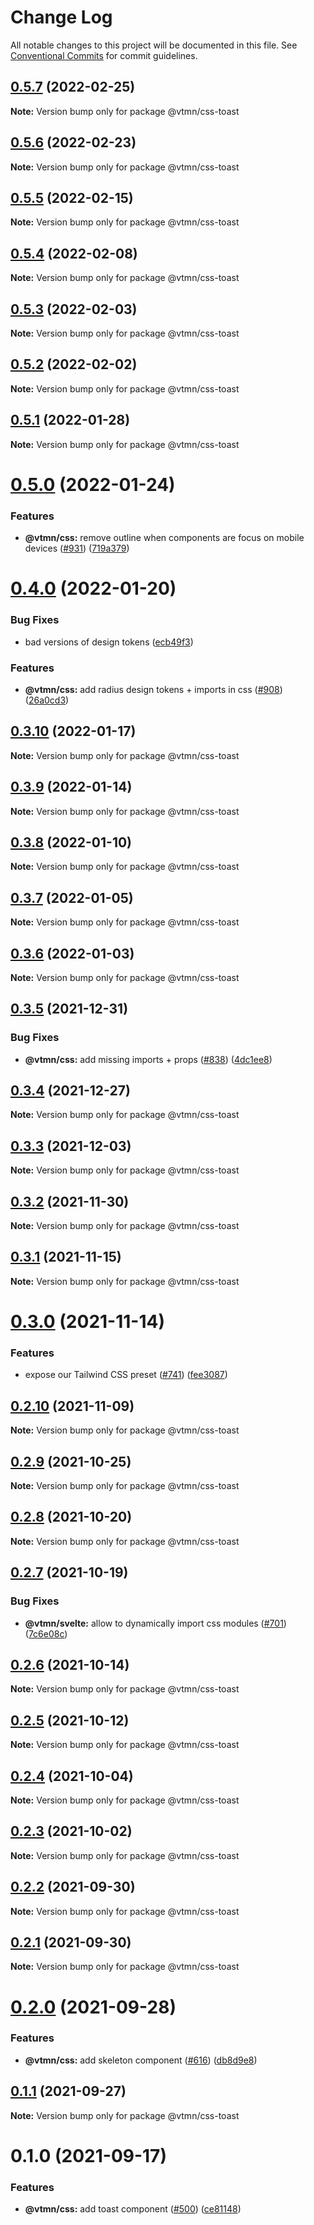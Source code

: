 # Change Log

All notable changes to this project will be documented in this file.
See [Conventional Commits](https://conventionalcommits.org) for commit guidelines.

## [0.5.7](https://github.com/Decathlon/vitamin-web/compare/@vtmn/css-toast@0.5.6...@vtmn/css-toast@0.5.7) (2022-02-25)

**Note:** Version bump only for package @vtmn/css-toast





## [0.5.6](https://github.com/Decathlon/vitamin-web/compare/@vtmn/css-toast@0.5.5...@vtmn/css-toast@0.5.6) (2022-02-23)

**Note:** Version bump only for package @vtmn/css-toast





## [0.5.5](https://github.com/Decathlon/vitamin-web/compare/@vtmn/css-toast@0.5.4...@vtmn/css-toast@0.5.5) (2022-02-15)

**Note:** Version bump only for package @vtmn/css-toast





## [0.5.4](https://github.com/Decathlon/vitamin-web/compare/@vtmn/css-toast@0.5.3...@vtmn/css-toast@0.5.4) (2022-02-08)

**Note:** Version bump only for package @vtmn/css-toast





## [0.5.3](https://github.com/Decathlon/vitamin-web/compare/@vtmn/css-toast@0.5.2...@vtmn/css-toast@0.5.3) (2022-02-03)

**Note:** Version bump only for package @vtmn/css-toast





## [0.5.2](https://github.com/Decathlon/vitamin-web/compare/@vtmn/css-toast@0.5.1...@vtmn/css-toast@0.5.2) (2022-02-02)

**Note:** Version bump only for package @vtmn/css-toast





## [0.5.1](https://github.com/Decathlon/vitamin-web/compare/@vtmn/css-toast@0.5.0...@vtmn/css-toast@0.5.1) (2022-01-28)

**Note:** Version bump only for package @vtmn/css-toast





# [0.5.0](https://github.com/Decathlon/vitamin-web/compare/@vtmn/css-toast@0.4.0...@vtmn/css-toast@0.5.0) (2022-01-24)


### Features

* **@vtmn/css:** remove outline when components are focus on mobile devices ([#931](https://github.com/Decathlon/vitamin-web/issues/931)) ([719a379](https://github.com/Decathlon/vitamin-web/commit/719a379f5863d9c95e67795fb1ca0e4975e12a4e))





# [0.4.0](https://github.com/Decathlon/vitamin-web/compare/@vtmn/css-toast@0.3.10...@vtmn/css-toast@0.4.0) (2022-01-20)


### Bug Fixes

* bad versions of design tokens ([ecb49f3](https://github.com/Decathlon/vitamin-web/commit/ecb49f3d1e672cb3ba78c23dc64fd899ea4a08c1))


### Features

* **@vtmn/css:** add radius design tokens + imports in css ([#908](https://github.com/Decathlon/vitamin-web/issues/908)) ([26a0cd3](https://github.com/Decathlon/vitamin-web/commit/26a0cd3809792e9ea127bfaa8aa66ed3bd276990))





## [0.3.10](https://github.com/Decathlon/vitamin-web/compare/@vtmn/css-toast@0.3.9...@vtmn/css-toast@0.3.10) (2022-01-17)

**Note:** Version bump only for package @vtmn/css-toast





## [0.3.9](https://github.com/Decathlon/vitamin-web/compare/@vtmn/css-toast@0.3.8...@vtmn/css-toast@0.3.9) (2022-01-14)

**Note:** Version bump only for package @vtmn/css-toast





## [0.3.8](https://github.com/Decathlon/vitamin-web/compare/@vtmn/css-toast@0.3.7...@vtmn/css-toast@0.3.8) (2022-01-10)

**Note:** Version bump only for package @vtmn/css-toast





## [0.3.7](https://github.com/Decathlon/vitamin-web/compare/@vtmn/css-toast@0.3.6...@vtmn/css-toast@0.3.7) (2022-01-05)

**Note:** Version bump only for package @vtmn/css-toast





## [0.3.6](https://github.com/Decathlon/vitamin-web/compare/@vtmn/css-toast@0.3.5...@vtmn/css-toast@0.3.6) (2022-01-03)

**Note:** Version bump only for package @vtmn/css-toast





## [0.3.5](https://github.com/Decathlon/vitamin-web/compare/@vtmn/css-toast@0.3.4...@vtmn/css-toast@0.3.5) (2021-12-31)


### Bug Fixes

* **@vtmn/css:** add missing imports + props ([#838](https://github.com/Decathlon/vitamin-web/issues/838)) ([4dc1ee8](https://github.com/Decathlon/vitamin-web/commit/4dc1ee8f9df153bbf97a2eb06ac1d7926bf7a010))





## [0.3.4](https://github.com/Decathlon/vitamin-web/compare/@vtmn/css-toast@0.3.3...@vtmn/css-toast@0.3.4) (2021-12-27)

**Note:** Version bump only for package @vtmn/css-toast





## [0.3.3](https://github.com/Decathlon/vitamin-web/compare/@vtmn/css-toast@0.3.2...@vtmn/css-toast@0.3.3) (2021-12-03)

**Note:** Version bump only for package @vtmn/css-toast





## [0.3.2](https://github.com/Decathlon/vitamin-web/compare/@vtmn/css-toast@0.3.1...@vtmn/css-toast@0.3.2) (2021-11-30)

**Note:** Version bump only for package @vtmn/css-toast





## [0.3.1](https://github.com/Decathlon/vitamin-web/compare/@vtmn/css-toast@0.3.0...@vtmn/css-toast@0.3.1) (2021-11-15)

**Note:** Version bump only for package @vtmn/css-toast





# [0.3.0](https://github.com/Decathlon/vitamin-web/compare/@vtmn/css-toast@0.2.10...@vtmn/css-toast@0.3.0) (2021-11-14)


### Features

* expose our Tailwind CSS preset ([#741](https://github.com/Decathlon/vitamin-web/issues/741)) ([fee3087](https://github.com/Decathlon/vitamin-web/commit/fee308730bd4978fecdcfdf4bc3d8b9ef95e5739))





## [0.2.10](https://github.com/Decathlon/vitamin-web/compare/@vtmn/css-toast@0.2.9...@vtmn/css-toast@0.2.10) (2021-11-09)

**Note:** Version bump only for package @vtmn/css-toast





## [0.2.9](https://github.com/Decathlon/vitamin-web/compare/@vtmn/css-toast@0.2.8...@vtmn/css-toast@0.2.9) (2021-10-25)

**Note:** Version bump only for package @vtmn/css-toast





## [0.2.8](https://github.com/Decathlon/vitamin-web/compare/@vtmn/css-toast@0.2.7...@vtmn/css-toast@0.2.8) (2021-10-20)

**Note:** Version bump only for package @vtmn/css-toast





## [0.2.7](https://github.com/Decathlon/vitamin-web/compare/@vtmn/css-toast@0.2.6...@vtmn/css-toast@0.2.7) (2021-10-19)


### Bug Fixes

* **@vtmn/svelte:** allow to dynamically import css modules ([#701](https://github.com/Decathlon/vitamin-web/issues/701)) ([7c6e08c](https://github.com/Decathlon/vitamin-web/commit/7c6e08c4f76aa32fe92f91d7979df73796ff66e7))





## [0.2.6](https://github.com/Decathlon/vitamin-web/compare/@vtmn/css-toast@0.2.5...@vtmn/css-toast@0.2.6) (2021-10-14)

**Note:** Version bump only for package @vtmn/css-toast





## [0.2.5](https://github.com/Decathlon/vitamin-web/compare/@vtmn/css-toast@0.2.4...@vtmn/css-toast@0.2.5) (2021-10-12)

**Note:** Version bump only for package @vtmn/css-toast





## [0.2.4](https://github.com/Decathlon/vitamin-web/compare/@vtmn/css-toast@0.2.3...@vtmn/css-toast@0.2.4) (2021-10-04)

**Note:** Version bump only for package @vtmn/css-toast





## [0.2.3](https://github.com/Decathlon/vitamin-web/compare/@vtmn/css-toast@0.2.2...@vtmn/css-toast@0.2.3) (2021-10-02)

**Note:** Version bump only for package @vtmn/css-toast





## [0.2.2](https://github.com/Decathlon/vitamin-web/compare/@vtmn/css-toast@0.2.1...@vtmn/css-toast@0.2.2) (2021-09-30)

**Note:** Version bump only for package @vtmn/css-toast





## [0.2.1](https://github.com/Decathlon/vitamin-web/compare/@vtmn/css-toast@0.2.0...@vtmn/css-toast@0.2.1) (2021-09-30)

**Note:** Version bump only for package @vtmn/css-toast





# [0.2.0](https://github.com/Decathlon/vitamin-web/compare/@vtmn/css-toast@0.1.1...@vtmn/css-toast@0.2.0) (2021-09-28)


### Features

* **@vtmn/css:** add skeleton component ([#616](https://github.com/Decathlon/vitamin-web/issues/616)) ([db8d9e8](https://github.com/Decathlon/vitamin-web/commit/db8d9e80eeb56aac8b3b5584b421244eb8588537))





## [0.1.1](https://github.com/Decathlon/vitamin-web/compare/@vtmn/css-toast@0.1.0...@vtmn/css-toast@0.1.1) (2021-09-27)

**Note:** Version bump only for package @vtmn/css-toast





# 0.1.0 (2021-09-17)


### Features

* **@vtmn/css:** add toast component ([#500](https://github.com/Decathlon/vitamin-web/issues/500)) ([ce81148](https://github.com/Decathlon/vitamin-web/commit/ce811483867afda773b942ec557d925a23882f12))
